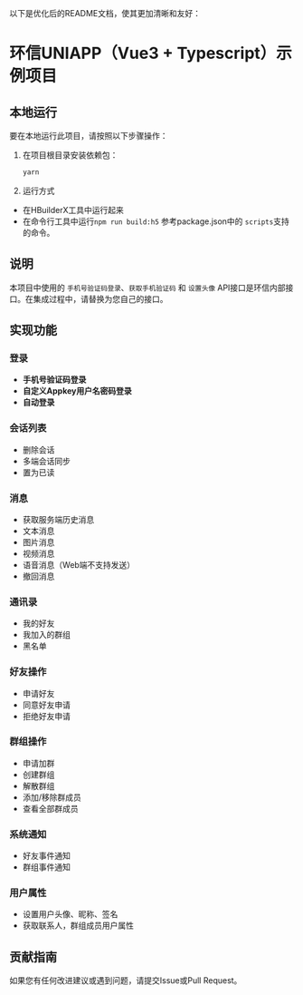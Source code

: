 以下是优化后的README文档，使其更加清晰和友好：

# 环信UNIAPP（Vue3 + Typescript）示例项目

## 本地运行

要在本地运行此项目，请按照以下步骤操作：

1. 在项目根目录安装依赖包：

    ```bash
    yarn
    ```

2. 运行方式
  - 在HBuilderX工具中运行起来
  - 在命令行工具中运行`npm run build:h5` 参考package.json中的 `scripts`支持的命令。

## 说明

本项目中使用的 `手机号验证码登录`、`获取手机验证码` 和 `设置头像` API接口是环信内部接口。在集成过程中，请替换为您自己的接口。


## 实现功能

### 登录

- **手机号验证码登录**
- **自定义Appkey用户名密码登录**
- **自动登录**

### 会话列表

- 删除会话
- 多端会话同步
- 置为已读

### 消息

- 获取服务端历史消息
- 文本消息
- 图片消息
- 视频消息
- 语音消息（Web端不支持发送）
- 撤回消息

### 通讯录

- 我的好友
- 我加入的群组
- 黑名单

### 好友操作

- 申请好友
- 同意好友申请
- 拒绝好友申请

### 群组操作

- 申请加群
- 创建群组
- 解散群组
- 添加/移除群成员
- 查看全部群成员

### 系统通知

- 好友事件通知
- 群组事件通知

### 用户属性

- 设置用户头像、昵称、签名
- 获取联系人，群组成员用户属性

## 贡献指南

如果您有任何改进建议或遇到问题，请提交Issue或Pull Request。
